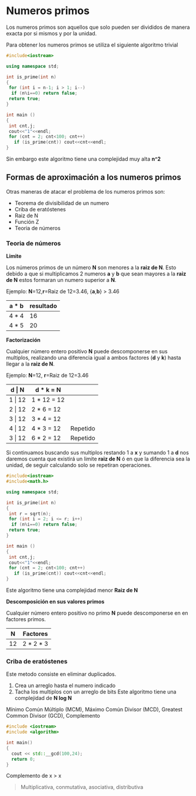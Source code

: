 # Numeros primos
Los numeros primos son aquellos que solo pueden ser divididos de manera exacta por si mismos y por la unidad.

Para obtener los numeros primos se utiliza el siguiente algoritmo trivial

```c++
#include<iostream>

using namespace std;

int is_prime(int n)
{
 for (int i = n-1; i > 1; i--)
  if (n%i==0) return false;
 return true;
}

int main ()
{
 int cnt,j;
 cout<<"1"<<endl;
 for (cnt = 2; cnt<100; cnt++)
   if (is_prime(cnt)) cout<<cnt<<endl;
}
```
Sin embargo este algoritmo tiene una complejidad muy alta **n^2**

## Formas de aproximación a los numeros primos

Otras maneras de atacar el problema de los numeros primos son:

* Teorema de divisibilidad de un numero
* Criba de eratóstenes
* Raiz de N
* Función Z
* Teoria de números

### Teoria de números

**Limite**

Los números primos de un número **N** son menores a la **raiz de N**. Esto debido a que si multiplicamos 2 numeros **a** y **b** que sean mayores a la **raiz de N** estos formaran un numero superior a **N**.

Ejemplo: **N**=12,**r**=Raiz de 12=3.46, {**a**,**b**} > 3.46

| a * b | resultado |
| --- | --- |
| 4 * 4 | 16 |
| 4 * 5 | 20 |

**Factorización**

Cualquier número entero positivo **N** puede descomponerse en sus multiplos, realizando una diferencia igual a ambos factores (**d** y **k**) hasta llegar a la **raiz de N**.

Ejemplo: **N**=12, **r**=Raiz de 12=3.46

| d \| N | d * k = N | |
| --- | --- | --- |
| 1 \| 12 | 1 * 12 = 12 | |
| 2 \| 12 | 2 * 6 = 12 | |
| 3 \| 12 | 3 * 4 = 12 | |
| 4 \| 12 | 4 * 3 = 12 | Repetido |
| 3 \| 12 | 6 * 2 = 12 | Repetido |

Si continuamos buscando sus multiplos restando 1 a **x** y sumando 1 a **d** nos daremos cuenta que existirá un limite **raiz de N** ó en que la diferencia sea la unidad, de seguir calculando solo se repetiran operaciones.

```c++
#include<iostream>
#include<math.h>

using namespace std;

int is_prime(int n)
{
 int r = sqrt(n);
 for (int i = 2; i <= r; i++)
  if (n%i==0) return false;
 return true;
}

int main ()
{
 int cnt,j;
 cout<<"1"<<endl;
 for (cnt = 2; cnt<100; cnt++)
   if (is_prime(cnt)) cout<<cnt<<endl;
}
```
Este algoritmo tiene una complejidad menor **Raiz de N**

**Descomposición en sus valores primos**

Cualquier número entero positivo no primo **N** puede descomponerse en en factores primos.

| N | Factores |
|---|---|
| 12 | 2 * 2 * 3 |

### Criba de eratóstenes

Este metodo consiste en eliminar duplicados.
 1. Crea un arreglo hasta el numero indicado
 2. Tacha los multiplos con un arreglo de bits
Este algoritmo tiene una complejidad de **N log N**

Mínimo Común Múltiplo (MCM), Máximo Común Divisor (MCD), Greatest Common Divisor (GCD), Complemento

```c++
#include <iostream>
#include <algorithm>

int main()
{
  cout << std::__gcd(100,24);
  return 0;
}
```

Complemento de x > x
> Multiplicativa, conmutativa, asociativa, distributiva
